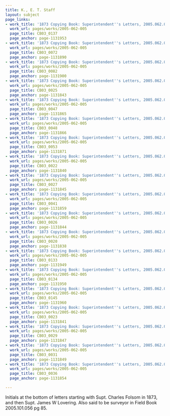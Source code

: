```yaml
---
title: K., E. T. Staff
layout: subject
page_links:
- work_title: '1873 Copying Book: Superintendent''s Letters, 2005.062.005'
  work_url: pages/works/2005-062-005
  page_title: CB03_0137
  page_anchor: page-1131953
- work_title: '1873 Copying Book: Superintendent''s Letters, 2005.062.005'
  work_url: pages/works/2005-062-005
  page_title: CB03_0072
  page_anchor: page-1131890
- work_title: '1873 Copying Book: Superintendent''s Letters, 2005.062.005'
  work_url: pages/works/2005-062-005
  page_title: CB03_0082
  page_anchor: page-1131900
- work_title: '1873 Copying Book: Superintendent''s Letters, 2005.062.005'
  work_url: pages/works/2005-062-005
  page_title: CB03_0025
  page_anchor: page-1131843
- work_title: '1873 Copying Book: Superintendent''s Letters, 2005.062.005'
  work_url: pages/works/2005-062-005
  page_title: CB03_0047
  page_anchor: page-1131865
- work_title: '1873 Copying Book: Superintendent''s Letters, 2005.062.005'
  work_url: pages/works/2005-062-005
  page_title: CB03_0048
  page_anchor: page-1131866
- work_title: '1873 Copying Book: Superintendent''s Letters, 2005.062.005'
  work_url: pages/works/2005-062-005
  page_title: CB03_0053
  page_anchor: page-1131871
- work_title: '1873 Copying Book: Superintendent''s Letters, 2005.062.005'
  work_url: pages/works/2005-062-005
  page_title: CB03_0022
  page_anchor: page-1131840
- work_title: '1873 Copying Book: Superintendent''s Letters, 2005.062.005'
  work_url: pages/works/2005-062-005
  page_title: CB03_0027
  page_anchor: page-1131845
- work_title: '1873 Copying Book: Superintendent''s Letters, 2005.062.005'
  work_url: pages/works/2005-062-005
  page_title: CB03_0041
  page_anchor: page-1131859
- work_title: '1873 Copying Book: Superintendent''s Letters, 2005.062.005'
  work_url: pages/works/2005-062-005
  page_title: CB03_0026
  page_anchor: page-1131844
- work_title: '1873 Copying Book: Superintendent''s Letters, 2005.062.005'
  work_url: pages/works/2005-062-005
  page_title: CB03_0020
  page_anchor: page-1131838
- work_title: '1873 Copying Book: Superintendent''s Letters, 2005.062.005'
  work_url: pages/works/2005-062-005
  page_title: CB03_0133
  page_anchor: page-1131949
- work_title: '1873 Copying Book: Superintendent''s Letters, 2005.062.005'
  work_url: pages/works/2005-062-005
  page_title: CB03_0134
  page_anchor: page-1131950
- work_title: '1873 Copying Book: Superintendent''s Letters, 2005.062.005'
  work_url: pages/works/2005-062-005
  page_title: CB03_0145
  page_anchor: page-1131960
- work_title: '1873 Copying Book: Superintendent''s Letters, 2005.062.005'
  work_url: pages/works/2005-062-005
  page_title: CB03_0023
  page_anchor: page-1131841
- work_title: '1873 Copying Book: Superintendent''s Letters, 2005.062.005'
  work_url: pages/works/2005-062-005
  page_title: CB03_0029
  page_anchor: page-1131847
- work_title: '1873 Copying Book: Superintendent''s Letters, 2005.062.005'
  work_url: pages/works/2005-062-005
  page_title: CB03_0031
  page_anchor: page-1131849
- work_title: '1873 Copying Book: Superintendent''s Letters, 2005.062.005'
  work_url: pages/works/2005-062-005
  page_title: CB03_0036
  page_anchor: page-1131854

---
```

<p>Initials at the bottom of letters starting with Supt. Charles Folsom in 1873, and then Supt. James W Lovering. Also said to be surveyor in Field Book 2005.101.056 pg 85.</p>